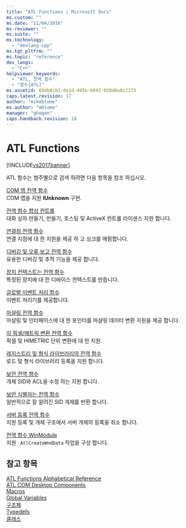 ```yaml
---
title: "ATL Functions | Microsoft Docs"
ms.custom: ""
ms.date: "11/04/2016"
ms.reviewer: ""
ms.suite: ""
ms.technology: 
  - "devlang-cpp"
ms.tgt_pltfrm: ""
ms.topic: "reference"
dev_langs: 
  - "C++"
helpviewer_keywords: 
  - "ATL, 전역 함수"
  - "함수[ATL]"
ms.assetid: 69db0cb2-de1d-445b-b692-020d6e8c2173
caps.latest.revision: 17
author: "mikeblome"
ms.author: "mblome"
manager: "ghogen"
caps.handback.revision: 18
---
```

# ATL Functions
[!INCLUDE[vs2017banner](../../assembler/inline/includes/vs2017banner.md)]

ATL 함수는 범주별으로 검색 하려면 다음 항목을 참조 하십시오.  
  
 [COM 맵 전역 함수](../../atl/reference/com-map-global-functions.md)  
 COM 맵을 지원  **IUnknown** 구현.  
  
 [전역 함수 합성 컨트롤](../../atl/reference/composite-control-global-functions.md)  
 대화 상자 만들기, 만들기, 호스팅 및 ActiveX 컨트롤 라이센스 지원 합니다.  
  
 [연결점 전역 함수](../../atl/reference/connection-point-global-functions.md)  
 연결 지점에 대 한 지원을 제공 하 고 싱크를 매핑합니다.  
  
 [디버깅 및 오류 보고 전역 함수](../../atl/reference/debugging-and-error-reporting-global-functions.md)  
 유용한 디버깅 및 추적 기능을 제공 합니다.  
  
 [장치 컨텍스트는 전역 함수](../../atl/reference/device-context-global-functions.md)  
 특정된 장치에 대 한 디바이스 컨텍스트를 만듭니다.  
  
 [글로벌 이벤트 처리 함수](../../atl/reference/event-handling-global-functions.md)  
 이벤트 처리기를 제공합니다.  
  
 [마샬링 전역 함수](../../atl/reference/marshaling-global-functions.md)  
 마샬링 및 인터페이스에 대 한 포인터를 마샬링 데이터 변환 지원을 제공 합니다.  
  
 [이 픽셀\/메트릭 변환 전역 함수](../../atl/reference/pixel-himetric-conversion-global-functions.md)  
 픽셀 및 HIMETRIC 단위 변환에 대 한 지원.  
  
 [레지스트리 및 형식 라이브러리의 전역 함수](../../atl/reference/registry-and-typelib-global-functions.md)  
 로드 및 형식 라이브러리 등록을 지원 합니다.  
  
 [보안 전역 함수](../../atl/reference/security-global-functions.md)  
 개체 SID와 ACL을 수정 하는 지원 합니다.  
  
 [보안 식별자는 전역 함수](../../atl/reference/security-identifier-global-functions.md)  
 일반적으로 잘 알려진 SID 개체를 반환 합니다.  
  
 [서버 등록 전역 함수](../../atl/reference/server-registration-global-functions.md)  
 지원 등록 및 개체 구조에서 서버 개체의 등록을 취소 합니다.  
  
 [전역 함수 WinModule](../../atl/reference/winmodule-global-functions.md)  
 지원 `_AtlCreateWndData` 작업을 구성 합니다.  
  
## 참고 항목  
 [ATL Functions Alphabetical Reference](../Topic/ATL%20Functions%20Alphabetical%20Reference.md)   
 [ATL COM Desktop Components](../../atl/atl-com-desktop-components.md)   
 [Macros](../../atl/reference/atl-macros.md)   
 [Global Variables](../../atl/reference/atl-global-variables.md)   
 [구조체](../../atl/reference/atl-structures.md)   
 [Typedefs](../../atl/reference/atl-typedefs.md)   
 [클래스](../../atl/reference/atl-classes.md)